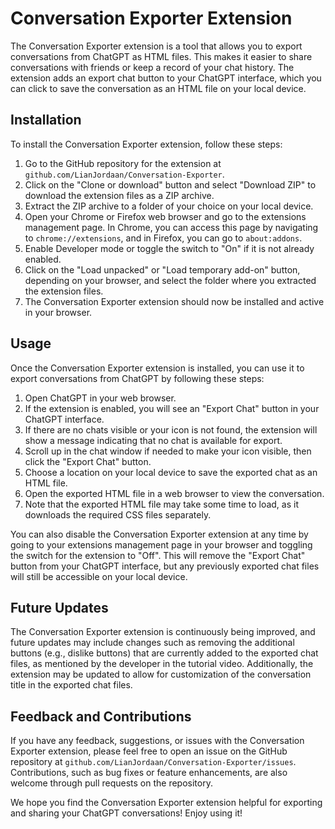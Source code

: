 # Conversation Exporter Extension

The Conversation Exporter extension is a tool that allows you to export conversations from ChatGPT as HTML files. This makes it easier to share conversations with friends or keep a record of your chat history. The extension adds an export chat button to your ChatGPT interface, which you can click to save the conversation as an HTML file on your local device.

## Installation

To install the Conversation Exporter extension, follow these steps:

1. Go to the GitHub repository for the extension at `github.com/LianJordaan/Conversation-Exporter`.
2. Click on the "Clone or download" button and select "Download ZIP" to download the extension files as a ZIP archive.
3. Extract the ZIP archive to a folder of your choice on your local device.
4. Open your Chrome or Firefox web browser and go to the extensions management page. In Chrome, you can access this page by navigating to `chrome://extensions`, and in Firefox, you can go to `about:addons`.
5. Enable Developer mode or toggle the switch to "On" if it is not already enabled.
6. Click on the "Load unpacked" or "Load temporary add-on" button, depending on your browser, and select the folder where you extracted the extension files.
7. The Conversation Exporter extension should now be installed and active in your browser.

## Usage

Once the Conversation Exporter extension is installed, you can use it to export conversations from ChatGPT by following these steps:

1. Open ChatGPT in your web browser.
2. If the extension is enabled, you will see an "Export Chat" button in your ChatGPT interface.
3. If there are no chats visible or your icon is not found, the extension will show a message indicating that no chat is available for export.
4. Scroll up in the chat window if needed to make your icon visible, then click the "Export Chat" button.
5. Choose a location on your local device to save the exported chat as an HTML file.
6. Open the exported HTML file in a web browser to view the conversation.
7. Note that the exported HTML file may take some time to load, as it downloads the required CSS files separately.

You can also disable the Conversation Exporter extension at any time by going to your extensions management page in your browser and toggling the switch for the extension to "Off". This will remove the "Export Chat" button from your ChatGPT interface, but any previously exported chat files will still be accessible on your local device.

## Future Updates

The Conversation Exporter extension is continuously being improved, and future updates may include changes such as removing the additional buttons (e.g., dislike buttons) that are currently added to the exported chat files, as mentioned by the developer in the tutorial video. Additionally, the extension may be updated to allow for customization of the conversation title in the exported chat files.

## Feedback and Contributions

If you have any feedback, suggestions, or issues with the Conversation Exporter extension, please feel free to open an issue on the GitHub repository at `github.com/LianJordaan/Conversation-Exporter/issues`. Contributions, such as bug fixes or feature enhancements, are also welcome through pull requests on the repository.

We hope you find the Conversation Exporter extension helpful for exporting and sharing your ChatGPT conversations! Enjoy using it!
